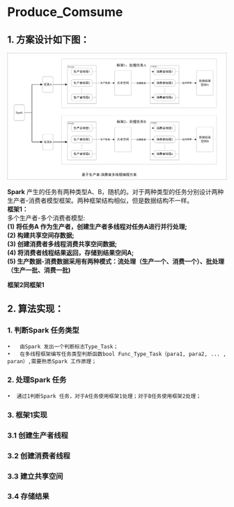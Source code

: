 # Produce_Comsume

## 1. 方案设计如下图：
![image](https://github.com/shiqiaodeng/Produce_Comsume/blob/master/images/Design_scheme.jpg)

**Spark** 产生的任务有两种类型A、B，随机的。对于两种类型的任务分别设计两种生产者-消费者模型框架。两种框架结构相似，但是数据结构不一样。    
**框架1：**  
多个生产者-多个消费者模型:  
**(1) 将任务A 作为生产者，创建生产者多线程对任务A进行并行处理;**  
**(2) 构建共享空间存数据;  
(3) 创建消费者多线程消费共享空间数据;   
(4) 将消费者线程结果返回，存储到结果空间A;   
(5) 生产数据-消费数据采用有两种模式：流处理（生产一个、消费一个）、批处理（生产一批、消费一批)**

**框架2同框架1**  

## 2. 算法实现：
### 1. 判断Spark 任务类型
	•   由Spark 发出一个判断标志Type_Task；
	•   在多线程框架编写任务类型判断函数bool Func_Type_Task（para1, para2, ... , paran）,需要熟悉Spark 工作原理；
### 2.  处理Spark 任务
	•  通过1判断Spark 任务，对于A任务使用框架1处理；对于B任务使用框架2处理；

### 3. 框架1实现

  ### 3.1 创建生产者线程
  
  ### 3.2 创建消费者线程 
  
  ### 3.3 建立共享空间
  
  ### 3.4 存储结果
  
  
